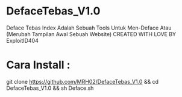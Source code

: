 # DefaceTebas_V1.0
Deface Tebas Index Adalah Sebuah Tools Untuk Men-Deface Atau (Merubah Tampilan Awal Sebuah Website) CREATED WITH LOVE BY ExploitID404
 # Cara Install :
 git clone https://github.com/MRH02/DefaceTebas_V1.0 && cd DefaceTebas_V1.0 && sh Deface.sh
